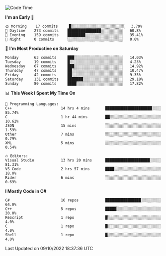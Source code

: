 <!--START_SECTION:waka-->
![Code Time](http://img.shields.io/badge/Code%20Time-855%20hrs%2025%20mins-blue)

**I'm an Early 🐤** 

```text
🌞 Morning    17 commits     █░░░░░░░░░░░░░░░░░░░░░░░░   3.79% 
🌆 Daytime    273 commits    ███████████████░░░░░░░░░░   60.8% 
🌃 Evening    159 commits    ████████░░░░░░░░░░░░░░░░░   35.41% 
🌙 Night      0 commits      ░░░░░░░░░░░░░░░░░░░░░░░░░   0.0%

```
📅 **I'm Most Productive on Saturday** 

```text
Monday       63 commits     ███░░░░░░░░░░░░░░░░░░░░░░   14.03% 
Tuesday      19 commits     █░░░░░░░░░░░░░░░░░░░░░░░░   4.23% 
Wednesday    67 commits     ███░░░░░░░░░░░░░░░░░░░░░░   14.92% 
Thursday     47 commits     ██░░░░░░░░░░░░░░░░░░░░░░░   10.47% 
Friday       42 commits     ██░░░░░░░░░░░░░░░░░░░░░░░   9.35% 
Saturday     131 commits    ███████░░░░░░░░░░░░░░░░░░   29.18% 
Sunday       80 commits     ████░░░░░░░░░░░░░░░░░░░░░   17.82%

```


📊 **This Week I Spent My Time On** 

```text
💬 Programming Languages: 
C++                      14 hrs 4 mins       █████████████████████░░░░   85.74% 
C                        1 hr 44 mins        ██░░░░░░░░░░░░░░░░░░░░░░░   10.62% 
JSON                     15 mins             ░░░░░░░░░░░░░░░░░░░░░░░░░   1.59% 
Other                    7 mins              ░░░░░░░░░░░░░░░░░░░░░░░░░   0.79% 
XML                      5 mins              ░░░░░░░░░░░░░░░░░░░░░░░░░   0.54%

🔥 Editors: 
Visual Studio            13 hrs 20 mins      ████████████████████░░░░░   81.31% 
VS Code                  2 hrs 57 mins       ████░░░░░░░░░░░░░░░░░░░░░   18.0% 
Rider                    6 mins              ░░░░░░░░░░░░░░░░░░░░░░░░░   0.69%

```

**I Mostly Code in C#** 

```text
C#                       16 repos            ████████████████░░░░░░░░░   64.0% 
C++                      5 repos             █████░░░░░░░░░░░░░░░░░░░░   20.0% 
ReScript                 1 repo              █░░░░░░░░░░░░░░░░░░░░░░░░   4.0% 
C                        1 repo              █░░░░░░░░░░░░░░░░░░░░░░░░   4.0% 
Shell                    1 repo              █░░░░░░░░░░░░░░░░░░░░░░░░   4.0%

```



 Last Updated on 09/10/2022 18:37:36 UTC
<!--END_SECTION:waka-->
